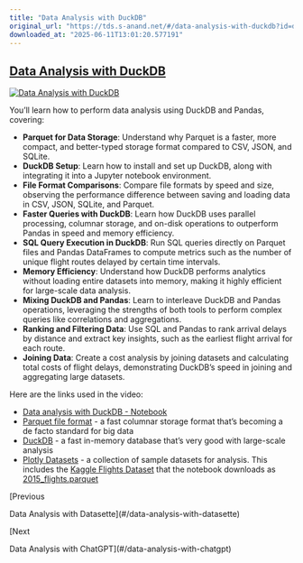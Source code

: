 ```yaml
---
title: "Data Analysis with DuckDB"
original_url: "https://tds.s-anand.net/#/data-analysis-with-duckdb?id=data-analysis-with-duckdb"
downloaded_at: "2025-06-11T13:01:20.577191"
---
```


[Data Analysis with DuckDB](#/data-analysis-with-duckdb?id=data-analysis-with-duckdb)
-------------------------------------------------------------------------------------

[![Data Analysis with DuckDB](https://i.ytimg.com/vi_webp/4U0GqYrET5s/sddefault.webp)](https://youtu.be/4U0GqYrET5s)

You’ll learn how to perform data analysis using DuckDB and Pandas, covering:

* **Parquet for Data Storage**: Understand why Parquet is a faster, more compact, and better-typed storage format compared to CSV, JSON, and SQLite.
* **DuckDB Setup**: Learn how to install and set up DuckDB, along with integrating it into a Jupyter notebook environment.
* **File Format Comparisons**: Compare file formats by speed and size, observing the performance difference between saving and loading data in CSV, JSON, SQLite, and Parquet.
* **Faster Queries with DuckDB**: Learn how DuckDB uses parallel processing, columnar storage, and on-disk operations to outperform Pandas in speed and memory efficiency.
* **SQL Query Execution in DuckDB**: Run SQL queries directly on Parquet files and Pandas DataFrames to compute metrics such as the number of unique flight routes delayed by certain time intervals.
* **Memory Efficiency**: Understand how DuckDB performs analytics without loading entire datasets into memory, making it highly efficient for large-scale data analysis.
* **Mixing DuckDB and Pandas**: Learn to interleave DuckDB and Pandas operations, leveraging the strengths of both tools to perform complex queries like correlations and aggregations.
* **Ranking and Filtering Data**: Use SQL and Pandas to rank arrival delays by distance and extract key insights, such as the earliest flight arrival for each route.
* **Joining Data**: Create a cost analysis by joining datasets and calculating total costs of flight delays, demonstrating DuckDB’s speed in joining and aggregating large datasets.

Here are the links used in the video:

* [Data analysis with DuckDB - Notebook](https://drive.google.com/file/d/1Y9XSs-LeSz-ZmnQj4OGP-Q4yDkPJrmsZ/view)
* [Parquet file format](https://parquet.apache.org/) - a fast columnar storage format that’s becoming a de facto standard for big data
* [DuckDB](https://duckdb.org/) - a fast in-memory database that’s very good with large-scale analysis
* [Plotly Datasets](https://github.com/plotly/datasets/) - a collection of sample datasets for analysis. This includes the [Kaggle Flights Dataset](https://www.kaggle.com/datasets/usdot/flight-delays) that the notebook downloads as [2015\_flights.parquet](https://github.com/plotly/datasets/raw/master/2015_flights.parquet)

[Previous

Data Analysis with Datasette](#/data-analysis-with-datasette)

[Next

Data Analysis with ChatGPT](#/data-analysis-with-chatgpt)